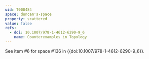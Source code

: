 ```yaml
---
uid: T000484
space: duncan's-space
property: scattered
value: false
refs:
  - doi: 10.1007/978-1-4612-6290-9_6
    name: Counterexamples in Topology
---
```

See item #6 for space #136 in {{doi:10.1007/978-1-4612-6290-9_6}}.
